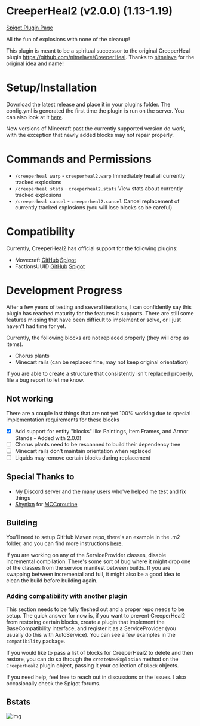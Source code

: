 # CreeperHeal2 (v2.0.0) (1.13-1.19)

[Spigot Plugin Page](https://www.spigotmc.org/resources/creeperheal2.80585/)

All the fun of explosions with none of the cleanup!

This plugin is meant to be a spiritual successor to the original CreeperHeal plugin 
https://github.com/nitnelave/CreeperHeal. Thanks to [nitnelave](https://github.com/nitnelave/) 
for the original idea and name!

# Setup/Installation

Download the latest release and place it in your plugins folder. The config.yml is generated the first 
time the plugin is run on the server. You can also look at it 
[here](https://github.com/pmdevita/CreeperHeal2/blob/master/src/main/resources/config.yml).

New versions of Minecraft past the currently supported version do work, with the exception that newly 
added blocks may not repair properly.

# Commands and Permissions

- `/creeperheal warp` - `creeperheal2.warp` Immediately heal all currently tracked explosions
- `/creeperheal stats` - `creeperheal2.stats` View stats about currently tracked explosions
- `/creeperheal cancel` - `creeperheal2.cancel` Cancel replacement of currently tracked explosions (you will lose blocks so be careful)

# Compatibility

Currently, CreeperHeal2 has official support for the following plugins:

- Movecraft [GitHub](https://github.com/APDevTeam/Movecraft) [Spigot](https://www.spigotmc.org/resources/movecraft.31321/)
- FactionsUUID [GitHub](https://github.com/drtshock/Factions) [Spigot](https://www.spigotmc.org/resources/factionsuuid.1035/)

# Development Progress

After a few years of testing and several iterations, I can confidently say this plugin 
has reached maturity for the features it supports. There are still some features missing 
that have been difficult to implement or solve, or I just haven't had time for yet.

Currently, the following blocks are not replaced properly (they will drop as items).
- Chorus plants
- Minecart rails (can be replaced fine, may not keep original orientation)

If you are able to create a structure that consistently isn't replaced properly, file a bug 
report to let me know.

## Not working

There are a couple last things that are not yet 100% working due to special implementation requirements for these blocks

- [x] Add support for entity "blocks" like Paintings, Item Frames, and Armor Stands - Added with 2.0.0!
- [ ] Chorus plants need to be rescanned to build their dependency tree
- [ ] Minecart rails don't maintain orientation when replaced
- [ ] Liquids may remove certain blocks during replacement

## Special Thanks to

- My Discord server and the many users who've helped me test and fix things
- [Shynixn](https://github.com/Shynixn) for [MCCoroutine](https://github.com/Shynixn/MCCoroutine)

## Building

You'll need to setup GitHub Maven repo, there's an example in the .m2 folder, and you 
can find more instructions [here](https://docs.github.com/en/packages/working-with-a-github-packages-registry/working-with-the-apache-maven-registry).

If you are working on any of the ServiceProvider classes, disable incremental compilation. There's some 
sort of bug where it might drop one of the classes from the service manifest between builds. If you are 
swapping between incremental and full, it might also be a good idea to clean the build before building 
again.

### Adding compatibility with another plugin

This section needs to be fully fleshed out and a proper repo needs to be setup. 
The quick answer for now is, if you want to prevent CreeperHeal2 from restoring certain blocks,
create a plugin that implement the BaseCompatibility interface, and register it as a ServiceProvider
(you usually do this with AutoService). You can see a few examples in the `compatibility` package.

If you would like to pass a list of blocks for CreeperHeal2 to delete and then restore, you can do so 
through the `createNewExplosion` method on the `CreeperHeal2` plugin object, passing it your collection 
of `Block` objects. 

If you need help, feel free to reach out in discussions or the issues. I also occasionally check the 
Spigot forums.

## Bstats

![img](https://bstats.org/signatures/bukkit/CreeperHeal2.svg)
